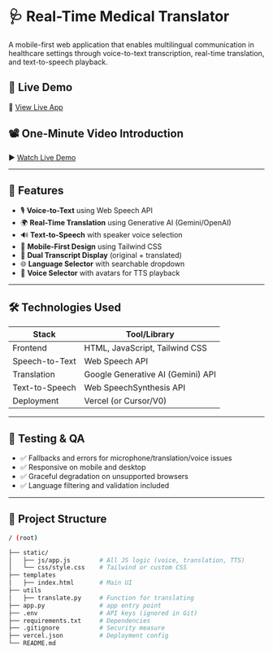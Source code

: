 # 🩺 Real-Time Medical Translator

A mobile-first web application that enables multilingual communication in healthcare settings through voice-to-text transcription, real-time translation, and text-to-speech playback.

## 🚀 Live Demo

🔗 [View Live App](https://healthcare-translator-gules.vercel.app/)

## 📽️ One-Minute Video Introduction

▶️ [Watch Live Demo](https://loom.com/your-video-link)

---

## 🧠 Features

- 🎙️ **Voice-to-Text** using Web Speech API
- 🌍 **Real-Time Translation** using Generative AI (Gemini/OpenAI)
- 🔊 **Text-to-Speech** with speaker voice selection
- 📱 **Mobile-First Design** using Tailwind CSS
- 💬 **Dual Transcript Display** (original + translated)
- 🌐 **Language Selector** with searchable dropdown
- 👤 **Voice Selector** with avatars for TTS playback

---

## 🛠️ Technologies Used

| Stack            | Tool/Library                        |
|------------------|-------------------------------------|
| Frontend         | HTML, JavaScript, Tailwind CSS      |
| Speech-to-Text   | Web Speech API                      |
| Translation      | Google Generative AI (Gemini) API   |
| Text-to-Speech   | Web SpeechSynthesis API             |
| Deployment       | Vercel (or Cursor/V0)               |

---

## 🧪 Testing & QA

- ✅ Fallbacks and errors for microphone/translation/voice issues
- ✅ Responsive on mobile and desktop
- ✅ Graceful degradation on unsupported browsers
- ✅ Language filtering and validation included

---

## 🧩 Project Structure

```bash
/ (root)

├── static/
│   ├── js/app.js        # All JS logic (voice, translation, TTS)
│   └── css/style.css    # Tailwind or custom CSS
├── templates
│   ├── index.html       # Main UI
├── utils
│   ├── translate.py     # Function for translating
├── app.py               # app entry point
├── .env                 # API keys (ignored in Git)
├── requirements.txt     # Dependencies
├── .gitignore           # Security measure
├── vercel.json          # Deployment config
└── README.md
